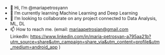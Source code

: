 - 👋 Hi, I’m @mariapetrosyann
- 🌱 I’m currently learning Machine Learning and Deep Learning
- 💞️ I’m looking to collaborate on any project connected to Data Analysis, ML, DL
- 📫 How to reach me. (email: mariaapetrosian@gmail.com  
LinkedIn: https://www.linkedin.com/in/maria-petrosyan-a795aa21b?utm_source=share&utm_campaign=share_via&utm_content=profile&utm_medium=android_app )